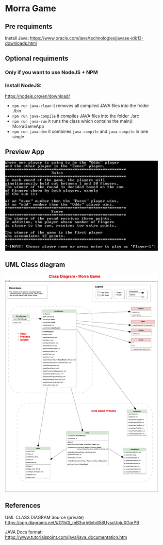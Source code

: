 # Morra Game

## Pre requiments

Install Java:
https://www.oracle.com/java/technologies/javase-jdk13-downloads.html

## Optional requiments

### Only if you want to use NodeJS + NPM

### Install NodeJS:

https://nodejs.org/en/download/

-   `npm run java-clean` it removes all compiled JAVA files into the folder ./bin
-   `npm run java-compile` it compiles JAVA files into the folder ./src
-   `npm run java-run` it runs the class which contains the main() MorraGameApp
-   `npm run java-dev` it combines `java-compile` and `java-compile` in one single

## Preview App

![Preview image](./docs/preview.jpg "Preview image")

## UML Class diagram

![UML class diagram image](./docs/submission/diagram-game-morra-diagram.jpg "UML class diagram")

## References

UML CLASS DIAGRAM Source (private)
https://app.diagrams.net/#G1hGi_mB3urb6xhiiI58UyscUojuXGqrPB

JAVA Docs format:
https://www.tutorialspoint.com/java/java_documentation.htm
